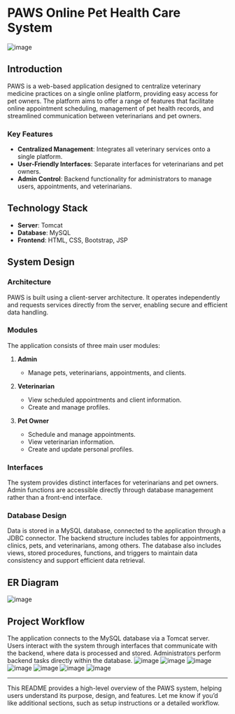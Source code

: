 # PAWS Online Pet Health Care System
![image](https://github.com/user-attachments/assets/17213ed0-a8c3-4e7a-8364-8ca2acc51daa)

## Introduction
PAWS is a web-based application designed to centralize veterinary medicine practices on a single online platform, providing easy access for pet owners. The platform aims to offer a range of features that facilitate online appointment scheduling, management of pet health records, and streamlined communication between veterinarians and pet owners.

### Key Features
- **Centralized Management**: Integrates all veterinary services onto a single platform.
- **User-Friendly Interfaces**: Separate interfaces for veterinarians and pet owners.
- **Admin Control**: Backend functionality for administrators to manage users, appointments, and veterinarians.

## Technology Stack
- **Server**: Tomcat
- **Database**: MySQL
- **Frontend**: HTML, CSS, Bootstrap, JSP

## System Design

### Architecture
PAWS is built using a client-server architecture. It operates independently and requests services directly from the server, enabling secure and efficient data handling.

### Modules
The application consists of three main user modules:

1. **Admin**  
   - Manage pets, veterinarians, appointments, and clients.
  
2. **Veterinarian**  
   - View scheduled appointments and client information.
   - Create and manage profiles.

3. **Pet Owner**  
   - Schedule and manage appointments.
   - View veterinarian information.
   - Create and update personal profiles.

### Interfaces
The system provides distinct interfaces for veterinarians and pet owners. Admin functions are accessible directly through database management rather than a front-end interface.

### Database Design
Data is stored in a MySQL database, connected to the application through a JDBC connector. The backend structure includes tables for appointments, clinics, pets, and veterinarians, among others. The database also includes views, stored procedures, functions, and triggers to maintain data consistency and support efficient data retrieval.

## ER Diagram
![image](https://github.com/user-attachments/assets/7c1f7b00-9d04-48ae-8ede-c58740742456)

## Project Workflow
The application connects to the MySQL database via a Tomcat server. Users interact with the system through interfaces that communicate with the backend, where data is processed and stored. Administrators perform backend tasks directly within the database.
![image](https://github.com/user-attachments/assets/1b525915-8eab-49ae-8d87-749b4c7d8a34)
![image](https://github.com/user-attachments/assets/783d6a38-91a8-4660-982a-81628e81a5a8)
![image](https://github.com/user-attachments/assets/4aa84716-131e-49b3-ab2e-381055821f16)
![image](https://github.com/user-attachments/assets/fbf900e8-8afb-432b-949d-d0b2f75a2259)
![image](https://github.com/user-attachments/assets/49575e55-f8f2-47a3-b292-54ce03ab06a6)
![image](https://github.com/user-attachments/assets/829abfea-5756-4f0f-850c-afa85317b03a)
![image](https://github.com/user-attachments/assets/d27e3ce0-6264-4a63-a76a-91ad401aed2a)

---

This README provides a high-level overview of the PAWS system, helping users understand its purpose, design, and features. Let me know if you’d like additional sections, such as setup instructions or a detailed workflow.
